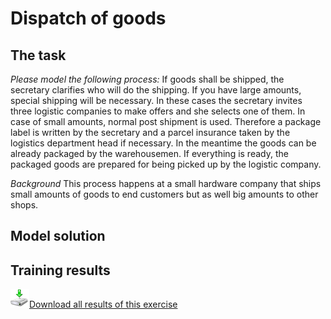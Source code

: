 # Dispatch of goods

## The task

*Please model the following process:*
If goods shall be shipped, the secretary clarifies who will do the shipping. If you have large amounts, special shipping will be necessary. In these cases the secretary invites three logistic companies to make offers and she selects one of them. In case of small amounts, normal post shipment is used. Therefore a package label is written by the secretary and a parcel insurance taken by the logistics department head if necessary. 
In the meantime the goods can be already packaged by the warehousemen.
If everything is ready, the packaged goods are prepared for being picked up by the logistic company.

*Background*
This process happens at a small hardware company that ships small amounts of goods to end customers but as well big amounts to other shops.

## Model solution


## Training results

<p>
  <a href="/site/static/01-Dispatch-of-goods.zip"><img src="img/download.png" style="width:30px;height:30px;border:0;" />Download all results of this exercise</a>
</p>